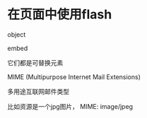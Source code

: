 # 在页面中使用flash

object

embed

它们都是可替换元素

MIME  (Multipurpose Internet Mail Extensions)

多用途互联网邮件类型

比如资源是一个jpg图片， MIME: image/jpeg

